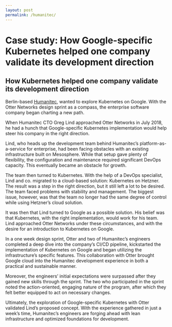 ```yaml
---
layout: post
permalink: /humanitec/
---
```


# Case study: How Google-specific Kubernetes helped one company validate its development direction

## **How Kubernetes helped one company validate its development direction**

Berlin-based [Humanitec](https://humanitec.com/), wanted to explore Kubernetes on Google. With the Otter Networks design sprint as a compass, the enterprise software company began charting a new path.

When Humanitec CTO Greg Lind approached Otter Networks in July 2018, he had a hunch that Google-specific Kubernetes implementation would help steer his company in the right direction.

Lind, who heads up the development team behind Humanitec’s platform-as-a-service for enterprise, had been facing obstacles with an existing infrastructure built on Mesosphere. While that setup gave plenty of flexibility, the configuration and maintenance required significant DevOps capacity. This eventually became an obstacle for growth.

The team then turned to Kubernetes. With the help of a DevOps specialist, Lind and co. migrated to a cloud-based solution: Kubernetes on Hetzner. The result was a step in the right direction, but it still left a lot to be desired. The team faced problems with stability and management. The biggest issue, however, was that the team no longer had the same degree of control while using Hetzner’s cloud solution.  

It was then that Lind turned to Google as a possible solution. His belief was that Kubernetes, with the right implementation, would work for his team. Lind approached Otter Networks under these circumstances, and with the desire for an introduction to Kubernetes on Google.

In a one week design sprint, Otter and two of Humanitec’s engineers completed a deep dive into the company’s CI/CD pipeline, kickstarted the implementation of Kubernetes on Google and began utilizing the infrastructure’s specific features. This collaboration with Otter brought Google cloud into the Humanitec development experience in both a practical and sustainable manner.

Moreover, the engineers’ initial expectations were surpassed after they gained new skills through the sprint. The two who participated in the sprint noted the action-oriented, engaging nature of the program, after which they felt better equipped to act on necessary changes.

Ultimately, the exploration of Google-specific Kubernetes with Otter validated Lind’s proposed concept. With the experience gathered in just a week’s time, Humanitec’s engineers are forging ahead with lean infrastructure and optimized foundations for development.

